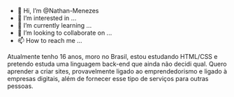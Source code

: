 - 👋 Hi, I’m @Nathan-Menezes
- 👀 I’m interested in ...
- 🌱 I’m currently learning ...
- 💞️ I’m looking to collaborate on ...
- 📫 How to reach me ...

<!---
Nathan-Menezes/Nathan-Menezes is a ✨ special ✨ repository because its `README.md` (this file) appears on your GitHub profile.
You can click the Preview link to take a look at your changes.
--->
Atualmente tenho 16 anos, moro no Brasil, estou estudando HTML/CSS e pretendo estuda uma linguagem back-end que  ainda não decidi qual. Quero  aprender a criar sites, provavelmente  ligado ao emprendedorismo e ligado à empresas digitais, além de  fornecer esse tipo de serviços  para outras pessoas.
